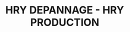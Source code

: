 ---
title: "HRY DEPANNAGE - HRY PRODUCTION"
url: /bellenglise/hry-depannage-hry-production/
shop: réparation de voitures
---